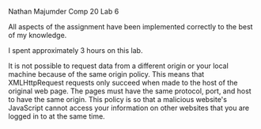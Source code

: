 Nathan Majumder
Comp 20 Lab 6

All aspects of the assignment have been implemented correctly to the best of my knowledge.

I spent approximately 3 hours on this lab.

It is not possible to request data from a different origin or your local machine because of the same origin policy. This means that XMLHttpRequest requests only succeed when made to the host of the original web page. The pages must have the same protocol, port, and host to have the same origin. This policy is so that a malicious website's JavaScript cannot access your information on other websites that you are logged in to at the same time.